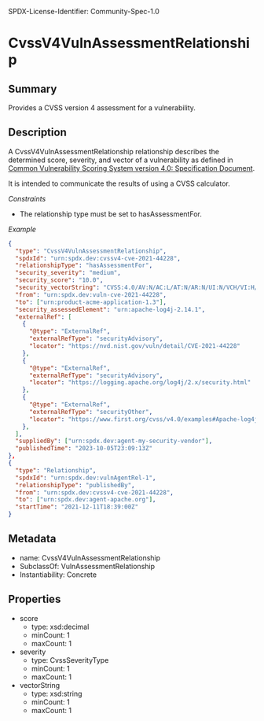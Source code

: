 SPDX-License-Identifier: Community-Spec-1.0

# CvssV4VulnAssessmentRelationship

## Summary

Provides a CVSS version 4 assessment for a vulnerability.

## Description

A CvssV4VulnAssessmentRelationship relationship describes the determined score,
severity, and vector of a vulnerability as defined in
[Common Vulnerability Scoring System version 4.0: Specification Document](https://www.first.org/cvss/v4.0/specification-document).

It is intended to communicate the results of using a CVSS calculator.

*Constraints*

- The relationship type must be set to hasAssessmentFor.

*Example*

```json
{
  "type": "CvssV4VulnAssessmentRelationship",
  "spdxId": "urn:spdx.dev:cvssv4-cve-2021-44228",
  "relationshipType": "hasAssessmentFor",
  "security_severity": "medium",
  "security_score": "10.0",
  "security_vectorString": "CVSS:4.0/AV:N/AC:L/AT:N/AR:N/UI:N/VCH/VI:H/VA:H/SC:H/SI:H/SA:H/E:A",
  "from": "urn:spdx.dev:vuln-cve-2021-44228",
  "to": ["urn:product-acme-application-1.3"],
  "security_assessedElement": "urn:apache-log4j-2.14.1",
  "externalRef": [
    {
      "@type": "ExternalRef",
      "externalRefType": "securityAdvisory",
      "locator": "https://nvd.nist.gov/vuln/detail/CVE-2021-44228"
    },
    {
      "@type": "ExternalRef",
      "externalRefType": "securityAdvisory",
      "locator": "https://logging.apache.org/log4j/2.x/security.html"
    },
    {
      "@type": "ExternalRef",
      "externalRefType": "securityOther",
      "locator": "https://www.first.org/cvss/v4.0/examples#Apache-log4j-Vulnerability-CVE-2021-44228"
    },
  ],
  "suppliedBy": ["urn:spdx.dev:agent-my-security-vendor"],
  "publishedTime": "2023-10-05T23:09:13Z"
},
{
  "type": "Relationship",
  "spdxId": "urn:spdx.dev:vulnAgentRel-1",
  "relationshipType": "publishedBy",
  "from": "urn:spdx.dev:cvssv4-cve-2021-44228",
  "to": ["urn:spdx.dev:agent-apache.org"],
  "startTime": "2021-12-11T18:39:00Z"
}
```

## Metadata

- name: CvssV4VulnAssessmentRelationship
- SubclassOf: VulnAssessmentRelationship
- Instantiability: Concrete

## Properties

- score
  - type: xsd:decimal
  - minCount: 1
  - maxCount: 1
- severity
  - type: CvssSeverityType
  - minCount: 1
  - maxCount: 1
- vectorString
  - type: xsd:string
  - minCount: 1
  - maxCount: 1
